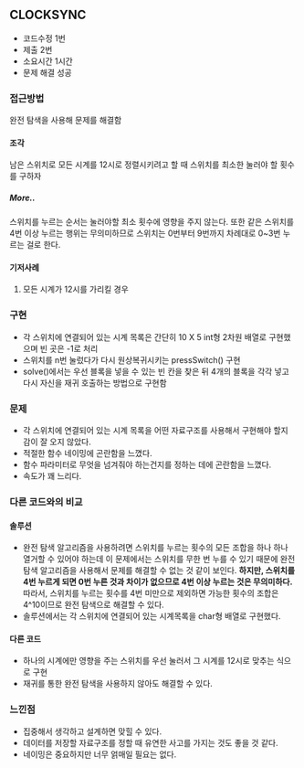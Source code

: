 ## CLOCKSYNC

- 코드수정 1번
- 제출 2번
- 소요시간 1시간
- 문제 해결 성공

### 접근방법
완전 탐색을 사용해 문제를 해결함

#### 조각
남은 스위치로 모든 시계를 12시로 정렬시키려고 할 때 스위치를 최소한 눌러야 할 횟수를 구하자

##### More..
스위치를 누르는 순서는 눌러야할 최소 횟수에 영향을 주지 않는다. 또한 같은 스위치를 4번 이상 누르는 행위는 무의미하므로 스위치는 0번부터 9번까지 차례대로 0~3번 누르는 걸로 한다.

#### 기저사례
1. 모든 시계가 12시를 가리킬 경우

### 구현
- 각 스위치에 연결되어 있는 시계 목록은 간단히 10 X 5 int형 2차원 배열로 구현했으며 빈 곳은 -1로 처리
- 스위치를 n번 눌렀다가 다시 원상복귀시키는 pressSwitch() 구현
- solve()에서는 우선 블록을 넣을 수 있는 빈 칸을 찾은 뒤 4개의 블록을 각각 넣고 다시 자신을 재귀 호출하는 방법으로 구현함

### 문제
- 각 스위치에 연결되어 있는 시계 목록을 어떤 자료구조를 사용해서 구현해야 할지 감이 잘 오지 않았다.
- 적절한 함수 네이밍에 곤란함을 느꼈다.
- 함수 파라미터로 무엇을 넘겨줘야 하는건지를 정하는 데에 곤란함을 느꼈다.
- 속도가 꽤 느리다.


### 다른 코드와의 비교

#### 솔루션
- 완전 탐색 알고리즘을 사용하려면 스위치를 누르는 횟수의 모든 조합을 하나 하나 열거할 수 있어야 하는데 이 문제에서는 스위치를 무한 번 누를 수 있기 때문에 완전 탐색 알고리즘을 사용해서 문제를 해결할 수 없는 것 같이 보인다. **하지만, 스위치를 4번 누르게 되면 0번 누른 것과 차이가 없으므로 4번 이상 누르는 것은 무의미하다.** 따라서, 스위치를 누르는 횟수를 4번 미만으로 제외하면 가능한 횟수의 조합은 4^10이므로 완전 탐색으로 해결할 수 있다.
- 솔루션에서는 각 스위치에 연결되어 있는 시계목록을 char형 배열로 구현했다. 


#### 다른 코드
- 하나의 시계에만 영향을 주는 스위치를 우선 눌러서 그 시계를 12시로 맞추는 식으로 구현
- 재귀를 통한 완전 탐색을 사용하지 않아도 해결할 수 있다.


### 느낀점
- 집중해서 생각하고 설계하면 맞힐 수 있다.
- 데이터를 저장할 자료구조를 정할 때 유연한 사고를 가지는 것도 좋을 것 같다.
- 네이밍은 중요하지만 너무 얽매일 필요는 없다.
 